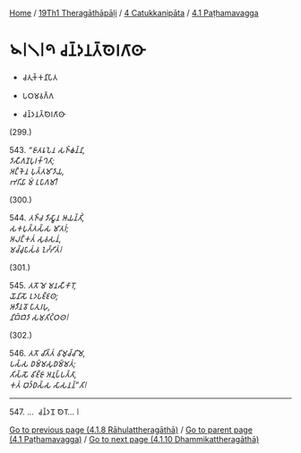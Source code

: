 
[Home](/) / [19Th1 Theragāthāpāḷi](../...md) / [4 Catukkanipāta](...md) / [4.1 Paṭhamavagga](../19Th1/4/4.1.md)

# 𑁪𑁇𑁧𑁇𑁯 𑀘𑀦𑁆𑀤𑀦𑀢𑁆𑀣𑁂𑀭𑀕𑀸𑀣𑀸

* 𑀘𑀢𑀼𑀓𑁆𑀓𑀦𑀺𑀧𑀸𑀢

* 𑀧𑀞𑀫𑀯𑀕𑁆𑀕

* 𑀘𑀦𑁆𑀤𑀦𑀢𑁆𑀣𑁂𑀭𑀕𑀸𑀣𑀸

(299.)

543\. _“𑀚𑀸𑀢𑀭𑀽𑀧𑁂𑀦 𑀲𑀜𑁆𑀙𑀦𑁆𑀦𑀸,_  
_𑀤𑀸𑀲𑀻𑀕𑀡𑀧𑀼𑀭𑀓𑁆𑀔𑀢𑀸;_  
_𑀅𑀗𑁆𑀓𑁂𑀦 𑀧𑀼𑀢𑁆𑀢𑀫𑀸𑀤𑀸𑀬,_  
_𑀪𑀭𑀺𑀬𑀸 𑀫𑀁 𑀉𑀧𑀸𑀕𑀫𑀺𑁇_  


(300.)

544\. _𑀢𑀜𑁆𑀘 𑀤𑀺𑀲𑁆𑀯𑀸𑀦 𑀆𑀬𑀦𑁆𑀢𑀺𑀁,_  
_𑀲𑀓𑀧𑀼𑀢𑁆𑀢𑀲𑁆𑀲 𑀫𑀸𑀢𑀭𑀁;_  
_𑀅𑀮𑀗𑁆𑀓𑀢𑀁 𑀲𑀼𑀯𑀲𑀦𑀁,_  
_𑀫𑀘𑁆𑀘𑀼𑀧𑀸𑀲𑀁𑀯 𑀑𑀟𑁆𑀟𑀺𑀢𑀁𑁇_  


(301.)

545\. _𑀢𑀢𑁄 𑀫𑁂 𑀫𑀦𑀲𑀻𑀓𑀸𑀭𑁄,_  
_𑀬𑁄𑀦𑀺𑀲𑁄 𑀉𑀤𑀧𑀚𑁆𑀚𑀣;_  
_𑀆𑀤𑀻𑀦𑀯𑁄 𑀧𑀸𑀢𑀼𑀭𑀳𑀼,_  
_𑀦𑀺𑀩𑁆𑀩𑀺𑀤𑀸 𑀲𑀫𑀢𑀺𑀝𑁆𑀞𑀣𑁇_  


(302.)

546\. _𑀢𑀢𑁄 𑀘𑀺𑀢𑁆𑀢𑀁 𑀯𑀺𑀫𑀼𑀘𑁆𑀘𑀺 𑀫𑁂,_  
_𑀧𑀲𑁆𑀲 𑀥𑀫𑁆𑀫𑀲𑀼𑀥𑀫𑁆𑀫𑀢𑀁;_  
_𑀢𑀺𑀲𑁆𑀲𑁄 𑀯𑀺𑀚𑁆𑀚𑀸 𑀅𑀦𑀼𑀧𑁆𑀧𑀢𑁆𑀢𑀸,_  
_𑀓𑀢𑀁 𑀩𑀼𑀤𑁆𑀥𑀲𑁆𑀲 𑀲𑀸𑀲𑀦𑀦𑁆”𑀢𑀺𑁇_  


---

547\. …  𑀘𑀦𑁆𑀤𑀦𑁄 𑀣𑁂𑀭𑁄… 𑁇



[Go to previous page (4.1.8 Rāhulattheragāthā)](4.1.8.md) / [Go to parent page (4.1 Paṭhamavagga)](../19Th1/4/4.1.md) / [Go to next page (4.1.10 Dhammikattheragāthā)](4.1.10.md)


